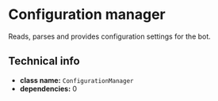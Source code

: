 # Configuration manager

Reads, parses and provides configuration settings for the bot.

## Technical info

- **class name:** `ConfigurationManager`
- **dependencies:** 0
